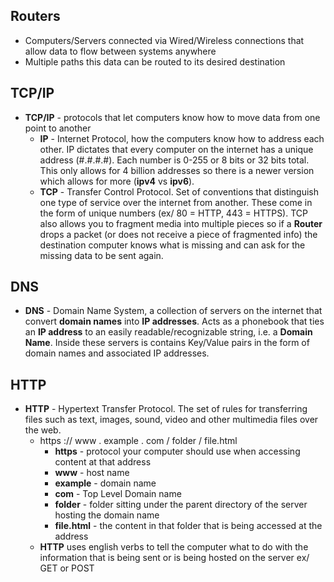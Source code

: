 
## Routers
- Computers/Servers connected via Wired/Wireless connections that allow data to flow between systems anywhere
- Multiple paths this data can be routed to its desired destination

## TCP/IP
- **TCP/IP** - protocols that let computers  know how to move data from one point to another
	- **IP** - Internet Protocol, how the computers know how to address each other. IP dictates that every computer on the internet has a unique address (#.#.#.#). Each number is 0-255 or 8 bits or 32 bits total. This only allows for 4 billion addresses so there is a newer version which allows for more (**ipv4** vs **ipv6**).
	- **TCP** - Transfer Control Protocol. Set of conventions that distinguish one type of service over the internet from another. These come in the form of unique numbers (ex/ 80 = HTTP, 443 = HTTPS). TCP also allows you to fragment media into multiple pieces so if a **Router** drops a packet (or does not receive a piece of fragmented info) the destination computer knows what is missing and can ask for the missing data to be sent again.

## DNS
- **DNS** - Domain Name System, a collection of servers on the internet that convert **domain names** into **IP addresses**. Acts as a phonebook that ties an **IP address** to an easily readable/recognizable string, i.e. a **Domain Name**. Inside these servers is contains Key/Value pairs in the form of domain names and associated IP addresses.

## HTTP
- **HTTP** - Hypertext Transfer Protocol. The set of rules for transferring files such as text, images, sound, video and other multimedia files over the web.
	- https :// www . example . com / folder / file.html
		- **https** - protocol your computer should use when accessing content at that address
		- **www** -  host name
		- **example** - domain name
		- **com** - Top Level Domain name
		- **folder** - folder sitting under the parent directory of the server hosting the domain name
		- **file.html** - the content in that folder that is being accessed at the address
	- **HTTP** uses english verbs to tell the computer what to do with the information that is being sent or is being hosted on the server ex/ GET or POST